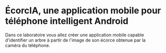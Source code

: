 # ÉcorcIA, une application mobile pour téléphone intelligent Android

Dans ce laboratoire vous allez créer une application mobile capable d'identifier un arbre à partir de l'image de son écorce obtenue par la caméra du téléphone.
